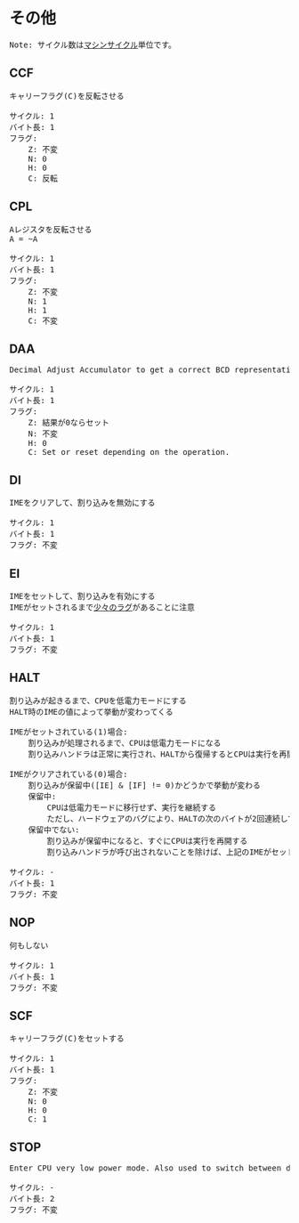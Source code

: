 # その他

<pre>
Note: サイクル数は<a href="../cycle.md#マシンサイクル">マシンサイクル</a>単位です。
</pre>

## CCF

<pre>
キャリーフラグ(C)を反転させる

サイクル: 1
バイト長: 1
フラグ:
    Z: 不変
    N: 0
    H: 0
    C: 反転
</pre>

## CPL

<pre>
Aレジスタを反転させる  
A = ~A

サイクル: 1
バイト長: 1
フラグ:
    Z: 不変
    N: 1
    H: 1
    C: 不変
</pre>

## DAA

<pre>
Decimal Adjust Accumulator to get a correct BCD representation after an arithmetic instruction.

サイクル: 1
バイト長: 1
フラグ:
    Z: 結果が0ならセット
    N: 不変
    H: 0
    C: Set or reset depending on the operation.
</pre>

## DI

<pre>
IMEをクリアして、割り込みを無効にする

サイクル: 1
バイト長: 1
フラグ: 不変
</pre>

## EI

<pre>
IMEをセットして、割り込みを有効にする  
IMEがセットされるまで<a href="../../interrupt.md#ime---全割り込み有効フラグ-w">少々のラグ</a>があることに注意

サイクル: 1
バイト長: 1
フラグ: 不変
</pre>

## HALT

<pre>
割り込みが起きるまで、CPUを低電力モードにする
HALT時のIMEの値によって挙動が変わってくる

IMEがセットされている(1)場合:
    割り込みが処理されるまで、CPUは低電力モードになる
    割り込みハンドラは正常に実行され、HALTから復帰するとCPUは実行を再開する

IMEがクリアされている(0)場合:
    割り込みが保留中([IE] & [IF] != 0)かどうかで挙動が変わる
    保留中:
        CPUは低電力モードに移行せず、実行を継続する
        ただし、ハードウェアのバグにより、HALTの次のバイトが2回連続して読み込まれることに注意
    保留中でない:
        割り込みが保留中になると、すぐにCPUは実行を再開する
        割り込みハンドラが呼び出されないことを除けば、上記のIMEがセットされている場合と同じ挙動になる

サイクル: -
バイト長: 1
フラグ: 不変
</pre>

## NOP

<pre>
何もしない

サイクル: 1
バイト長: 1
フラグ: 不変
</pre>

## SCF

<pre>
キャリーフラグ(C)をセットする

サイクル: 1
バイト長: 1
フラグ:
    Z: 不変
    N: 0
    H: 0
    C: 1
</pre>

## STOP

<pre>
Enter CPU very low power mode. Also used to switch between double and normal speed CPU modes in GBC.

サイクル: -
バイト長: 2
フラグ: 不変
</pre>



